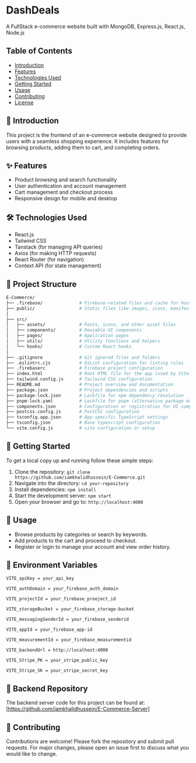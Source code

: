 # DashDeals

A FullStack e-commerce website built with MongoDB, Express.js, React.js, Node.js

## Table of Contents

- [Introduction](#introduction)
- [Features](#features)
- [Technologies Used](#technologies-used)
- [Getting Started](#getting-started)
- [Usage](#usage)
- [Contributing](#contributing)
- [License](#license)

## 📖 Introduction

This project is the frontend of an e-commerce website designed to provide users with a seamless shopping experience. It includes features for browsing products, adding them to cart, and completing orders.

## ✨ Features

- Product browsing and search functionality
- User authentication and account management
- Cart management and checkout process
- Responsive design for mobile and desktop

## 🛠️ Technologies Used

- React.js
- Tailwind CSS
- Tanstack (for managing API queries)
- Axios (for making HTTP requests)
- React Router (for navigation)
- Context API (for state management)

## 📁 Project Structure

```bash
E-Commerce/
├── .firebase/              # Firebase-related files and cache for hosting
├── public/                 # Static files like images, icons, manifest, etc.
│
├── src/
│   ├── assets/             # Fonts, icons, and other asset files
│   ├── components/         # Reusable UI components
│   ├── pages/              # Application pages
│   ├── utils/              # Utility functions and helpers
│   └── hooks/              # Custom React hooks
│
├── .gitignore              # Git ignored files and folders
├── .eslintrc.cjs           # ESLint configuration for linting rules
├── .firebaserc             # Firebase project configuration
├── index.html              # Root HTML file for the app (used by Vite)
├── tailwind.config.js      # Tailwind CSS configuration
├── README.md               # Project overview and documentation
├── package.json            # Project dependencies and scripts
├── package-lock.json       # Lockfile for npm dependency resolution
├── pnpm-lock.yaml          # Lockfile for pnpm (alternative package manager)
├── components.json         # Configuration or registration for UI components
├── postcss.config.js       # PostCSS configuration
├── tsconfig.app.json       # App-specific TypeScript settings
├── tsconfig.json           # Base typescript configuration
└── vite.config.js          # vite configuration or setup
```

## 🚀 Getting Started

To get a local copy up and running follow these simple steps:

1. Clone the repository: `git clone https://github.com/iamkhalidhussein/E-Commerce.git`
2. Navigate into the directory: `cd your-repository`
3. Install dependencies: `npm install`
4. Start the development server: `npm start`
5. Open your browser and go to: `http://localhost:4000`

## 🧩 Usage

- Browse products by categories or search by keywords.
- Add products to the cart and proceed to checkout.
- Register or login to manage your account and view order history.

## 🔐 Environment Variables

```
VITE_apiKey = your_api_key
```

```
VITE_authDomain = your_firebase_auth_domain
```

```
VITE_projectId = your_firebase_proeject_id
```

```
VITE_storageBucket = your_firebase_storage-bucket
```

```
VITE_messagingSenderId = your_firebase_senderid
```

```
VITE_appId = your_firebase_app-id
```

```
VITE_measurementId = your_firebase_measurementid
```

```
VITE_backendUrl = http://localhost:4000
```

```
VITE_Stripe_PK = your_stripe_public_key
```

```
VITE_Stripe_SK = your_stripe_secret_key
```

## 🔗 Backend Repository

The backend server code for this project can be found at: [https://github.com/iamkhalidhussein/E-Commerce-Server]

## 🤝 Contributing

Contributions are welcome! Please fork the repository and submit pull requests. For major changes, please open an issue first to discuss what you would like to change.
